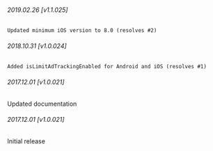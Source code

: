 

###### 2019.02.26 [v1.1.025]

```
Updated minimum iOS version to 8.0 (resolves #2)
```


###### 2018.10.31 [v1.0.024]

```
Added isLimitAdTrackingEnabled for Android and iOS (resolves #1)
```


###### 2017.12.01 [v1.0.021]

Updated documentation


###### 2017.12.01 [v1.0.021]

Initial release
